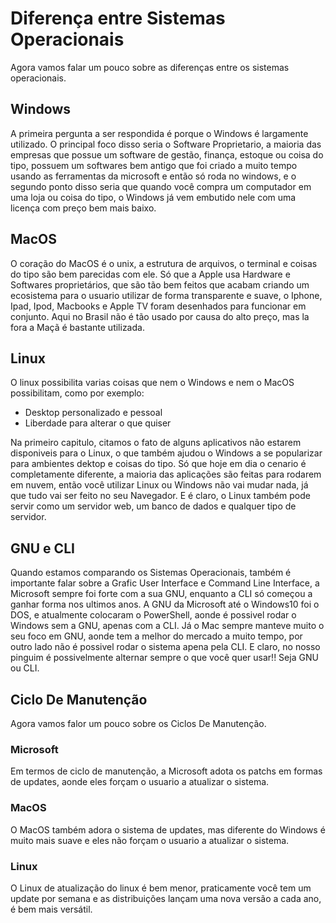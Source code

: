 # Diferença entre Sistemas Operacionais

Agora vamos falar um pouco sobre as diferenças entre os sistemas operacionais.

## Windows

A primeira pergunta a ser respondida é porque o Windows é largamente utilizado. O principal foco disso seria o Software Proprietario, a maioria das empresas que possue um software de gestão, finança, estoque ou coisa do tipo, possuem um softwares bem antigo que foi criado a muito tempo usando as ferramentas da microsoft e então só roda no windows, e o segundo ponto disso seria que quando você compra um computador em uma loja ou coisa do tipo, o Windows já vem embutido nele com uma licença com preço bem mais baixo. 

## MacOS

O coração do MacOS é o unix, a estrutura de arquivos, o terminal e coisas do tipo são bem parecidas com ele. Só que a Apple usa Hardware e Softwares proprietários, que são tão bem feitos que acabam criando um ecosistema para o usuario utilizar de forma transparente e suave, o Iphone, Ipad, Ipod, Macbooks e Apple TV foram desenhados para funcionar em conjunto. Aqui no Brasil não é tão usado por causa do alto preço, mas la fora a Maçã é bastante utilizada.

## Linux

O linux possibilita varias coisas que nem o Windows e nem o MacOS possibilitam, como por exemplo:

* Desktop personalizado e pessoal
* Liberdade para alterar o que quiser

Na primeiro capitulo, citamos o fato de alguns aplicativos não estarem disponiveis para o Linux, o que também ajudou o Windows a se popularizar para ambientes dektop e coisas do tipo. Só que hoje em dia o cenario é completamente diferente, a maioria das aplicações são feitas para rodarem em nuvem, então você utilizar Linux ou Windows não vai mudar nada, já que tudo vai ser feito no seu Navegador. E é claro, o Linux também pode servir como um servidor web, um banco de dados e qualquer tipo de servidor.

## GNU e CLI

Quando estamos comparando os Sistemas Operacionais, também é importante falar sobre a Grafic User Interface e Command Line Interface, a Microsoft sempre foi forte com a sua GNU, enquanto a CLI só começou a ganhar forma nos ultimos anos. A GNU da Microsoft até o Windows10 foi o DOS, e atualmente colocaram o PowerShell, aonde é possivel rodar o Windows sem a GNU, apenas com a CLI. Já o Mac sempre manteve muito o seu foco em GNU, aonde tem a melhor do mercado a muito tempo, por outro lado não é possivel rodar o sistema apena pela CLI. E claro, no nosso pinguim é possivelmente alternar sempre o que você quer usar!! Seja GNU ou CLI.

## Ciclo De Manutenção

Agora vamos falor um pouco sobre os Ciclos De Manutenção.


### Microsoft

Em termos de ciclo de manutenção, a Microsoft adota os patchs em formas de updates, aonde eles forçam o usuario a atualizar o sistema.

### MacOS

O MacOS também adora o sistema de updates, mas diferente do Windows é muito mais suave e eles não forçam o usuario a atualizar o sistema. 

### Linux

O Linux de atualização do linux é bem menor, praticamente você tem um update por semana e as distribuições lançam uma nova versão a cada ano, é bem mais versátil.
